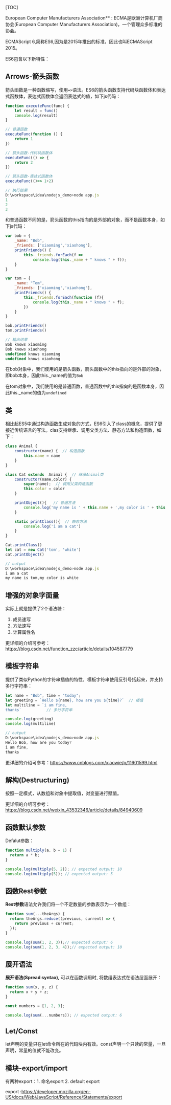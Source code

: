 

[TOC]



European Computer Manufacturers Association** : ECMA是欧洲计算机厂商协会(European Computer Manufacturers Association)，一个管理众多标准的协会。

ECMAScript 6,简称ES6,因为是2015年推出的标准，因此也叫ECMAScript 2015。

ES6包含以下新特性：

## Arrows-箭头函数

箭头函数是一种函数缩写，使用`=>`语法。ES6的箭头函数支持代码块函数体和表达式函数体，表达式函数体会返回表达式的值，如下js代码：

```javascript
function executeFunc(func) {
    let result = func()
    console.log(result)
}

// 普通函数
executeFunc(function () {
    return 1
})

// 箭头函数-代码块函数体
executeFunc(() => {
    return 2
})

// 箭头函数-表达式函数体
executeFunc(()=> 1+2)

// 执行结果
D:\workspace\idea\nodejs_demo>node app.js
1
2
3
```



和普通函数不同的是，箭头函数的this指向的是外部的对象，而不是函数本身，如下js代码：

```javascript
var bob = {
    _name: "Bob",
    _friends: ['xiaoming','xiaohong'],
    printFriends() {
        this._friends.forEach(f =>
            console.log(this._name + " knows " + f));
    }
}

var tom = {
    _name: "Tom",
    _friends: ['xiaoming','xiaohong'],
    printFriends() {
        this._friends.forEach(function (f){
            console.log(this._name + " knows " + f);
        })
    }
}

bob.printFriends()
tom.printFriends()

// 输出结果
Bob knows xiaoming
Bob knows xiaohong
undefined knows xiaoming
undefined knows xiaohong
```

在bob对象中，我们使用的是箭头函数，箭头函数中的this指向的是外部的对象，即bob本身，因此this._name的值为`Bob`

在tom对象中，我们使用的是普通函数，普通函数中的this指向的是函数本身，因此this._name的值为`undefined`

## 类

相比起ES5中通过构造函数生成对象的方式，ES6引入了class的概念，提供了更接近传统语言的写法。clas支持继承、调用父类方法、静态方法和构造函数，如下：

```javascript
class Animal {
    constructor(name) {  // 构造函数
        this.name = name
    }
}

class Cat extends  Animal {  // 继承Animal类
    constructor(name,color) {
        super(name);  // 调用父类构造函数
        this.color = color
    }

    printObject(){   // 普通方法
        console.log('my name is ' + this.name + ',my color is ' + this.color)
    }

    static printClass(){  // 静态方法
        console.log('i am a cat')
    }
}

Cat.printClass()
let cat = new Cat('tom', 'white')
cat.printObject()

// output
D:\workspace\idea\nodejs_demo>node app.js
i am a cat
my name is tom,my color is white
```



## 增强的对象字面量

实际上就是提供了2个语法糖：

1. 成员速写
2. 方法速写
3. 计算属性名

更详细的介绍可参考：https://blog.csdn.net/function_zzc/article/details/104587779



## 模板字符串

提供了类似Python的字符串插值的特性，模板字符串使用反引号括起来，并支持多行字符串：

```javascript
let name = "Bob", time = "today";
let greeting = `Hello ${name}, how are you ${time}?`  // 插值
let multiline = `i am fine,   
thanks`           // 多行字符串

console.log(greeting)
console.log(multiline)

// output
D:\workspace\idea\nodejs_demo>node app.js
Hello Bob, how are you today?
i am fine,
thanks
```

更详细的介绍可参考：https://www.cnblogs.com/xiaowie/p/11601599.html



## 解构(Destructuring)

按照一定模式，从数组和对象中提取值，对变量进行赋值。

更详细的介绍可参考：https://blog.csdn.net/weixin_43532346/article/details/84940609

## 函数默认参数

Defalut参数：

```javascript
function multiply(a, b = 1) {
  return a * b;
}

console.log(multiply(5, 2)); // expected output: 10
console.log(multiply(5)); // expected output: 5
```



## 函数Rest参数

**Rest参数**语法允许我们将一个不定数量的参数表示为一个数组：

```javascript
function sum(...theArgs) {
  return theArgs.reduce((previous, current) => {
    return previous + current;
  });
}

console.log(sum(1, 2, 3));// expected output: 6
console.log(sum(1, 2, 3, 4));// expected output: 10

```



## 展开语法

**展开语法(Spread syntax),** 可以在函数调用时, 将数组表达式在语法层面展开：

```javascript
function sum(x, y, z) {
  return x + y + z;
}

const numbers = [1, 2, 3];

console.log(sum(...numbers)); // expected output: 6
```



## Let/Const

let声明的变量只在let命令所在的代码块内有效。const声明一个只读的常量，一旦声明，常量的值就不能改变。



## 模块-export/import

有两种export：1. 命名export 2. default export

export :https://developer.mozilla.org/en-US/docs/Web/JavaScript/Reference/Statements/export